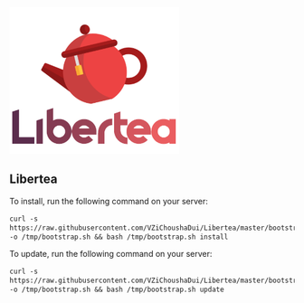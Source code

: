 <img src="https://raw.githubusercontent.com/VZiChoushaDui/Libertea/master/docs/logo-complete.png" style="width: 300px" />

## Libertea

To install, run the following command on your server:

    curl -s https://raw.githubusercontent.com/VZiChoushaDui/Libertea/master/bootstrap.sh -o /tmp/bootstrap.sh && bash /tmp/bootstrap.sh install

To update, run the following command on your server:

    curl -s https://raw.githubusercontent.com/VZiChoushaDui/Libertea/master/bootstrap.sh -o /tmp/bootstrap.sh && bash /tmp/bootstrap.sh update
